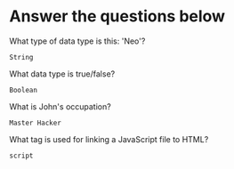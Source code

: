 # Answer the questions below

What type of data type is this: 'Neo'?
```
String
```
What data type is true/false?
```
Boolean
```
What is John's occupation?
```
Master Hacker
```
What tag is used for linking a JavaScript file to HTML?
```
script
```
